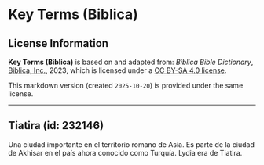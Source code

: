 # Key Terms (Biblica)

## License Information

**Key Terms (Biblica)** is based on and adapted from: _Biblica Bible Dictionary_, [Biblica, Inc.](https://www.biblica.com/), 2023, which is licensed under a [CC BY-SA 4.0 license](https://creativecommons.org/licenses/by-sa/4.0/legalcode.en).

This markdown version (created `2025-10-20`) is provided under the same license.



--------------------------------

## Tiatira (id: 232146)

Una ciudad importante en el territorio romano de Asia. Es parte de la ciudad de Akhisar en el país ahora conocido como Turquía. Lydia era de Tiatira.



